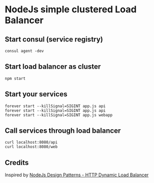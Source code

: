 # NodeJs simple clustered Load Balancer

## Start consul (service registry)
```
consul agent -dev
```

## Start load balancer as cluster
```
npm start
```

## Start your services
```
forever start --killSignal=SIGINT app.js api
forever start --killSignal=SIGINT app.js api
forever start --killSignal=SIGINT app.js webapp
```

## Call services through load balancer
```
curl localhost:8080/api
curl localhost:8080/web
```

## Credits
Inspired by [NodeJs Design Patterns - HTTP Dynamic Load Balancer](https://github.com/PacktPublishing/Node.js-Design-Patterns-Third-Edition/tree/master/12-scalability-and-architectural-patterns/06-http-dynamic-load-balancer)